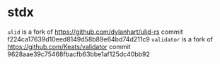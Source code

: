 # stdx

`ulid` is a fork of https://github.com/dylanhart/ulid-rs commit f224ca17639d10eed8149d58b89e64bd74d211c9
`validator` is a fork of https://github.com/Keats/validator commit 9628aae39c75468fbacfb63bbe1af125dc40bb92
